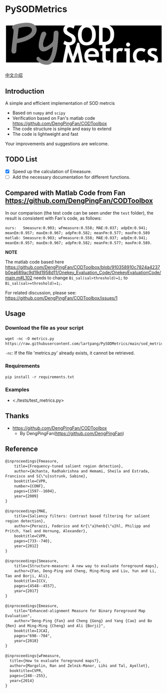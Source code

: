 # PySODMetrics

![logo](images/logo.png)

[中文介绍](readme_zh.md)

## Introduction

A simple and efficient implementation of SOD metrcis

- Based on `numpy` and `scipy`
- Verification based on Fan's matlab code <https://github.com/DengPingFan/CODToolbox>
- The code structure is simple and easy to extend
- The code is lightweight and fast

Your improvements and suggestions are welcome.

## TODO List

* [X] Speed up the calculation of Emeasure.
* [ ] Add the necessary documentation for different functions.

## Compared with Matlab Code from Fan <https://github.com/DengPingFan/CODToolbox>

In our comparison (the test code can be seen under the `test` folder), the result is consistent with Fan's code, as follows:

```text
ours:   Smeasure:0.903; wFmeasure:0.558; MAE:0.037; adpEm:0.941; meanEm:0.957; maxEm:0.967; adpFm:0.582; meanFm:0.577; maxFm:0.589
matlab: Smeasure:0.903; wFmeasure:0.558; MAE:0.037; adpEm:0.941; meanEm:0.957; maxEm:0.967; adpFm:0.582; meanFm:0.577; maxFm:0.589.
```

**NOTE** 

The matlab code based here <https://github.com/DengPingFan/CODToolbox/blob/910358910c7824a4237b0ea689ac9d19d1958d11/Onekey_Evaluation_Code/OnekeyEvaluationCode/main.m#L102> 
needs to change `Bi_sal(sal>threshold)=1;` to `Bi_sal(sal>=threshold)=1;`. 

For related discussion, please see: <https://github.com/DengPingFan/CODToolbox/issues/1>

## Usage

### Download the file as your script

```shell script
wget -nc -O metrics.py https://raw.githubusercontent.com/lartpang/PySODMetrics/main/sod_metrics/__init__.py
```

`-nc`: If the file 'metrics.py' already exists, it cannot be retrieved.

### Requirements

```shell
pip install -r requirements.txt
```

### Examples
 
 * <./tests/test_metrics.py>

## Thanks

* <https://github.com/DengPingFan/CODToolbox> 
    - By DengPingFan(<https://github.com/DengPingFan>)

## Reference

```text
@inproceedings{Fmeasure,
    title={Frequency-tuned salient region detection},
    author={Achanta, Radhakrishna and Hemami, Sheila and Estrada, Francisco and S{\"u}sstrunk, Sabine},
    booktitle=CVPR,
    number={CONF},
    pages={1597--1604},
    year={2009}
}

@inproceedings{MAE,
    title={Saliency filters: Contrast based filtering for salient region detection},
    author={Perazzi, Federico and Kr{\"a}henb{\"u}hl, Philipp and Pritch, Yael and Hornung, Alexander},
    booktitle=CVPR,
    pages={733--740},
    year={2012}
}

@inproceedings{Smeasure,
    title={Structure-measure: A new way to evaluate foreground maps},
    author={Fan, Deng-Ping and Cheng, Ming-Ming and Liu, Yun and Li, Tao and Borji, Ali},
    booktitle=ICCV,
    pages={4548--4557},
    year={2017}
}

@inproceedings{Emeasure,
    title="Enhanced-alignment Measure for Binary Foreground Map Evaluation",
    author="Deng-Ping {Fan} and Cheng {Gong} and Yang {Cao} and Bo {Ren} and Ming-Ming {Cheng} and Ali {Borji}",
    booktitle=IJCAI,
    pages="698--704",
    year={2018}
}

@inproceedings{wFmeasure,
  title={How to evaluate foreground maps?},
  author={Margolin, Ran and Zelnik-Manor, Lihi and Tal, Ayellet},
  booktitle=CVPR,
  pages={248--255},
  year={2014}
}
```
